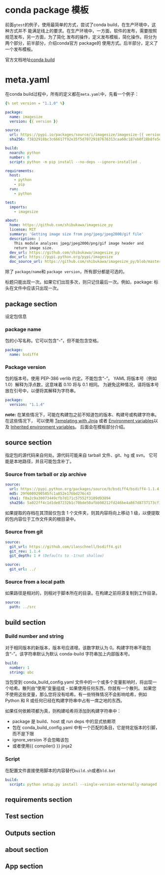 conda package 模板
====

前面`gtest`的例子，使用最简单的方式，尝试了conda build，在生产环境中，这种方式并不
能满足线上的要求。在生产环境中，一方面，软件的发布，需要按照规范发布，另一方面，为了简化
发布的操作，定义发布模板，简化操作。将分为两个部分，前半部分，介绍conda官方 package的
使用方式。后半部分，定义了一个发布模板。

官方文档地址[conda build](https://docs.conda.io/projects/conda-build/en/latest/resources/index.html)

# meta.yaml
在conda build过程中，所有的定义都在`meta.yaml`中，先看一个例子：

```yaml
{% set version = "1.1.0" %}

package:
  name: imagesize
  version: {{ version }}

source:
  url: https://pypi.io/packages/source/i/imagesize/imagesize-{{ version }}.tar.gz
  sha256: f3832918bc3c66617f92e35f5d70729187676313caa60c187eb0f28b8fe5e3b5

build:
  noarch: python
  number: 0
  script: python -m pip install --no-deps --ignore-installed .

requirements:
  host:
    - python
    - pip
  run:
    - python

test:
  imports:
    - imagesize

about:
  home: https://github.com/shibukawa/imagesize_py
  license: MIT
  summary: 'Getting image size from png/jpeg/jpeg2000/gif file'
  description: |
    This module analyzes jpeg/jpeg2000/png/gif image header and
    return image size.
  dev_url: https://github.com/shibukawa/imagesize_py
  doc_url: https://pypi.python.org/pypi/imagesize
  doc_source_url: https://github.com/shibukawa/imagesize_py/blob/master/README.rst
```
除了 `package/name`和 `package version`，所有部分都是可选的。

标题只能出现一次。如果它们出现多次，则只记住最后一次。例如，package: 标头在文件中应该只出现一次。

## package section
设定包信息

### package name
包的小写名称。它可以包含“-”，但不能包含空格。

```yaml
package:
  name: bsdiff4
```

### Package version
包的版本号。使用 PEP-386 verlib 约定。不能包含“-”。 YAML 
将版本号（例如 1.0）解释为浮点数，这意味着 0.10 将与 0.1 相同。
为避免这种情况，请将版本号放在引号中，以便将其解释为字符串。

```yaml
package:
  version: "1.1.4"
```
**note:**
在某些情况下，可能在构建包之前不知道包的版本、构建号或构建字符串。在这些情况下，
可以使用 [Templating with Jinja](https://docs.conda.io/projects/conda-build/en/latest/resources/define-metadata.html#jinja-templates) 
或者 [Environment variables](https://docs.conda.io/projects/conda-build/en/latest/user-guide/environment-variables.html#git-env)以及
[Inherited environment variables](https://docs.conda.io/projects/conda-build/en/latest/user-guide/environment-variables.html#inherited-env-vars)。
后面会在模板部分介绍。

## source section

指定包的源代码来自何处。源代码可能来自 tarball 文件、git、hg 或 svn。
它可能是本地路径，并且可能包含补丁。

### Source from tarball or zip archive

```yaml
source:
  url: https://pypi.python.org/packages/source/b/bsdiff4/bsdiff4-1.1.4.tar.gz
  md5: 29f6089290505fc1a852e176bd276c43
  sha1: f0a2c9a30073449cfb7d171c57552f3109d93894
  sha256: 5a022ff4c1d1de87232b1c70bde50afbb98212fd246be4a867d8737173cf1f8f
```
如果提取的存档在其顶层仅包含 1 个文件夹，则其内容将向上移动 1 级，以便提取的包内容位于工作文件夹的根目录中。

### Source from git

```yaml
source:
  git_url: https://github.com/ilanschnell/bsdiff4.git
  git_rev: 1.1.4
  git_depth: 1 # (Defaults to -1/not shallow)
  ```

```yaml
source:
  git_url: ../
```
### Source from a local path

如果路径是相对的，则相对于脚本所在的目录。在构建之前将源复制到工作目录。

```yaml
source:
  path: ../src
```

## build section

### Build number and string

对于相同版本的新版本，版本号应递增。该数字默认为 0。构建字符串不能包含“-”。该字符串默认为默认 conda-build 字符串加上内部版本号。
```yaml
build:
  number: 1
  string: abc
```
当包受到 conda_build_config.yaml 文件中的一个或多个变量影响时，将出现一个哈希。散列由“使用”变量组成 - 如果使用任何东西，你就有一个散列。
如果您不使用这些变量，那么您将没有哈希。有一些特殊情况不会影响哈希，例如 Python 和 R 或任何已经在构建字符串中占有一席之地的东西。

如果任何依赖项都为真，则构建哈希将添加到构建字符串中：
- package 是 build、host 或 run deps 中的显式依赖项
- 包在 conda_build_config.yaml 中有一个匹配的条目，它是特定版本的引脚，而不是下限
- ignore_version 不会忽略该包
- 或者使用{{ compiler() }} jinja2

### Script

在配置文件直接使用脚本的内容替代`build.sh`或者`bld.bat`
```yaml
build:
  script: python setup.py install --single-version-externally-managed --record=record.txt
  ```
## requirements section

## Test section

## Outputs section

## about section

## App section

